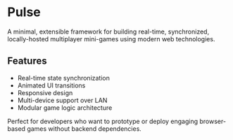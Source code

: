 # Pulse

A minimal, extensible framework for building real-time, synchronized, locally-hosted multiplayer mini-games using modern web technologies.

## Features
- Real-time state synchronization
- Animated UI transitions
- Responsive design
- Multi-device support over LAN
- Modular game logic architecture

Perfect for developers who want to prototype or deploy engaging browser-based games without backend dependencies.